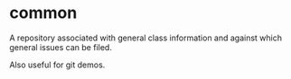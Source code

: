 # common

A repository associated with general class information and against which general issues can be filed.

Also useful for git demos.

